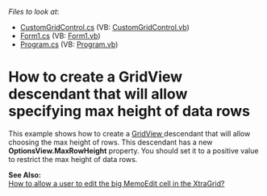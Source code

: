 <!-- default file list -->
*Files to look at*:

* [CustomGridControl.cs](./CS/GridView_MaxRowHeight/CustomGridControl.cs) (VB: [CustomGridControl.vb](./VB/GridView_MaxRowHeight/CustomGridControl.vb))
* [Form1.cs](./CS/GridView_MaxRowHeight/Form1.cs) (VB: [Form1.vb](./VB/GridView_MaxRowHeight/Form1.vb))
* [Program.cs](./CS/GridView_MaxRowHeight/Program.cs) (VB: [Program.vb](./VB/GridView_MaxRowHeight/Program.vb))
<!-- default file list end -->
# How to create a GridView descendant that will allow specifying max height of data rows


<p>This example shows how to create a <a href="//">GridView </a>descendant that will allow choosing the max height of rows. This descendant has a new <strong>OptionsView.MaxRowHeight</strong> property. You should set it to a positive value to restrict the max height of data rows.</p><p><strong>See Also:</strong><br />
<a href="https://www.devexpress.com/Support/Center/p/AK9169">How to allow a user to edit the big MemoEdit cell in the XtraGrid?</a></p>

<br/>


